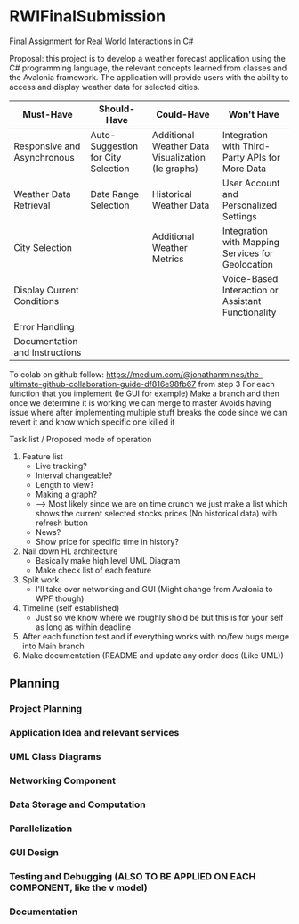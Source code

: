 # RWIFinalSubmission
Final Assignment for Real World Interactions in C#

Proposal:
this project is to develop a weather forecast application using the C# programming language, the relevant concepts learned from classes and the Avalonia framework. 
The application will provide users with the ability to access and display weather data for selected cities.

| Must-Have                  | Should-Have                         | Could-Have                             | Won't Have                         |
|----------------------------|-------------------------------------|----------------------------------------|----------------------------------------------------|
| Responsive and Asynchronous | Auto-Suggestion for City Selection   | Additional Weather Data Visualization (Ie graphs)  | Integration with Third-Party APIs for More Data    |
| Weather Data Retrieval     | Date Range Selection                 | Historical Weather Data                 | User Account and Personalized Settings             |
| City Selection             |  |  Additional Weather Metrics   |   Integration with Mapping Services for Geolocation    |
| Display Current Conditions |           |           | Voice-Based Interaction or Assistant Functionality |
| Error Handling             |        |               |  |
| Documentation and Instructions | | | |

To colab on github follow: https://medium.com/@jonathanmines/the-ultimate-github-collaboration-guide-df816e98fb67 from step 3
For each function that you implement (Ie GUI for example) Make a branch and then once we determine it is working we can merge to master
Avoids having issue where after implementing multiple stuff breaks the code since we can revert it and know which specific one killed it

Task list / Proposed mode of operation
1. Feature list
	* Live tracking?
	* Interval changeable?
	* Length to view?
	* Making a graph?
	* --> Most likely since we are on time crunch we just make a list which shows the current selected stocks prices (No historical data) with refresh button
	* News?
	* Show price for specific time in history?
2. Nail down HL architecture
	* Basically make high level UML Diagram
	* Make check list of each feature
3. Split work
	* I'll take over networking and GUI (Might change from Avalonia to WPF though)
4. Timeline (self established)
	* Just so we know where we roughly shold be but this is for your self as long as within deadline
5. After each function test and if everything works with no/few bugs merge into Main branch
6. Make documentation (README and update any order docs (Like UML))




## Planning
### Project Planning

### Application Idea and relevant services

### UML Class Diagrams

### Networking Component

### Data Storage and Computation

### Parallelization

### GUI Design

### Testing and Debugging (ALSO TO BE APPLIED ON EACH COMPONENT, like the v model)

### Documentation

